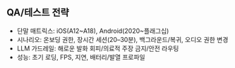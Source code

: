 ## QA/테스트 전략

- 단말 매트릭스: iOS(A12~A18), Android(2020~플래그십)
- 시나리오: 온보딩 권한, 장시간 세션(20–30분), 백그라운드/복귀, 오디오 권한 변경
- LLM 가드레일: 해로운 발화 회피/의료적 주장 금지/안전 라우팅
- 성능: 초기 로딩, FPS, 지연, 배터리/발열 프로파일
